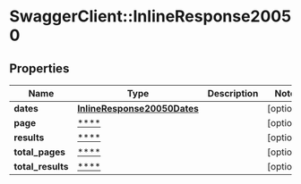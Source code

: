 # SwaggerClient::InlineResponse20050

## Properties
Name | Type | Description | Notes
------------ | ------------- | ------------- | -------------
**dates** | [**InlineResponse20050Dates**](InlineResponse20050Dates.md) |  | [optional] 
**page** | [****](.md) |  | [optional] 
**results** | [****](.md) |  | [optional] 
**total_pages** | [****](.md) |  | [optional] 
**total_results** | [****](.md) |  | [optional] 

